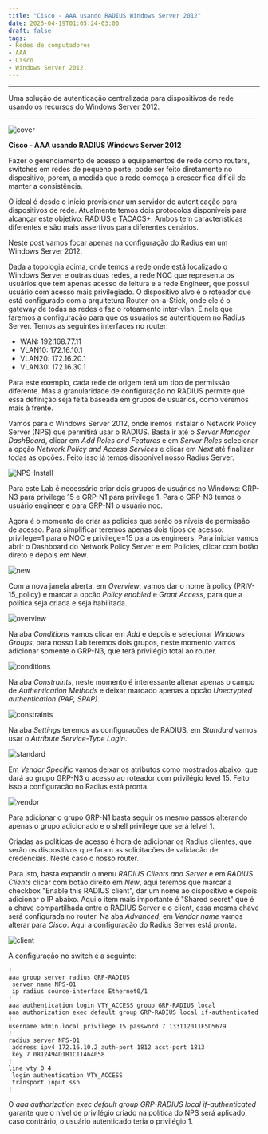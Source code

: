 ```yaml
---
title: "Cisco - AAA usando RADIUS Windows Server 2012"
date: 2025-04-19T01:05:24-03:00
draft: false
tags:
- Redes de computadores
- AAA
- Cisco
- Windows Server 2012
---
```


---
Uma solução de autenticação centralizada para dispositivos de rede usando os recursos do Windows Server 2012.

---

![cover](https://raw.githubusercontent.com/keilon-araujo/posts/master/AAA-Title.png)

**Cisco - AAA usando RADIUS Windows Server 2012**

Fazer o gerenciamento de acesso à equipamentos de rede como routers, switches em redes de pequeno porte, pode ser feito diretamente no dispositivo, porém, a medida que a rede começa a crescer fica difícil de manter a consistência.

O ideal é desde o início provisionar um servidor de autenticação para dispositivos de rede. Atualmente temos dois protocolos disponíveis para alcançar este objetivo: RADIUS e TACACS+. Ambos tem características diferentes e são mais assertivos para diferentes cenários. 

Neste post vamos focar apenas na configuração do Radius em um Windows Server 2012.

Dada a topologia acima, onde temos a rede onde está localizado o Windows Server e outras duas redes, a rede NOC que representa os usuários que tem apenas acesso de leitura e a rede Engineer, que possui usuário com acesso mais privilegiado.
O dispositivo alvo é o roteador que está configurado com a arquitetura Router-on-a-Stick, onde ele é o gateway de todas as redes e faz o roteamento inter-vlan. É nele que faremos a configuração para que os usuários se autentiquem no Radius Server.
Temos as seguintes interfaces no router:

- WAN: 192.168.77.11
- VLAN10: 172.16.10.1
- VLAN20: 172.16.20.1
- VLAN30: 172.16.30.1

Para este exemplo, cada rede de origem terá um tipo de permissão diferente. Mas a granularidade de configuração no RADIUS permite que essa definição seja feita baseada em grupos de usuários, como veremos mais à frente.

Vamos para o Windows Server 2012, onde iremos instalar o Network Policy Server (NPS) que permitirá usar o RADIUS. Basta ir até o *Server Manager DashBoard*, clicar em  *Add Roles and Features* e em *Server Roles* selecionar a opção *Network Policy and Access Services* e clicar em *Next* até finalizar todas as opções. Feito isso já temos disponível nosso Radius Server.

![NPS-Install](https://raw.githubusercontent.com/keilon-araujo/posts/master/NPS-Install.png)

Para este Lab é necessário criar dois grupos de usuários no Windows: GRP-N3 para privilege 15 e GRP-N1 para privilege 1. Para o GRP-N3 temos o usuário engineer e para GRP-N1 o usuário noc.

Agora é o momento de criar as policies que serão os níveis de permissão de acesso. Para simplificar teremos apenas dois tipos de acesso: privilege=1 para o NOC e privilege=15 para os engineers. Para iniciar vamos abrir o Dashboard do Network Policy Server e em Policies, clicar com botão direto e depois em New.

![new](https://raw.githubusercontent.com/keilon-araujo/posts/master/new.png)

Com a nova janela aberta, em *Overview*, vamos dar o nome à policy (PRIV-15_policy) e marcar a opcão *Policy enabled* e *Grant Access*, para que a política seja criada e seja habilitada. 

![overview](https://raw.githubusercontent.com/keilon-araujo/posts/master/Overview.png)

Na aba *Conditions* vamos clicar em *Add* e depois e selecionar *Windows Groups*, para nosso Lab teremos dois grupos, neste momento vamos adicionar somente o GRP-N3, que terá privilégio total ao router.

![conditions](https://raw.githubusercontent.com/keilon-araujo/posts/master/conditions.png)

Na aba *Constraints*, neste momento é interessante alterar apenas o campo de *Authentication Methods* e deixar marcado apenas  a opcão *Unecrypted authentication (PAP, SPAP)*.

![constraints](https://raw.githubusercontent.com/keilon-araujo/posts/master/constraints.png)

Na aba *Settings* teremos as configuracões de RADIUS, em *Standard* vamos usar o *Attribute Service-Type Login*.

![standard](https://raw.githubusercontent.com/keilon-araujo/posts/master/Standard.png)


Em *Vendor Specific* vamos deixar os atributos como mostrados abaixo, que dará ao grupo GRP-N3 o acesso ao roteador com privilégio level 15. Feito isso a configuracão no Radius está pronta.

![vendor](https://raw.githubusercontent.com/keilon-araujo/posts/master/vendor-specific.png)

Para adicionar o grupo GRP-N1 basta seguir os mesmo passos alterando apenas o grupo adicionado e o shell privilege que será lelvel 1.

Criadas as políticas de acesso é hora de adicionar os Radius clientes, que serão os dispositivos que faram as solicitacões de validacão de credenciais. Neste caso o nosso router.

Para isto, basta expandir o menu *RADIUS Clients and Server* e em *RADIUS Clients* clicar com botão direito em *New*, aqui teremos que marcar a checkbox "Enable this RADIUS client", dar um nome ao dispositivo e depois adicionar o IP abaixo. Aqui o item mais importante é "Shared secret" que é a chave compartilhada entre o RADIUS Server e o client, essa mesma chave será configurada no router.
Na aba *Advanced*, em *Vendor name* vamos alterar para *Cisco*.
Aqui a configuracão do Radius Server está pronta.

![client](https://raw.githubusercontent.com/keilon-araujo/posts/master/R-client-settings.png)

A configuração no switch é a seguinte:

~~~
!
aaa group server radius GRP-RADIUS
 server name NPS-01
 ip radius source-interface Ethernet0/1
!
aaa authentication login VTY_ACCESS group GRP-RADIUS local
aaa authorization exec default group GRP-RADIUS local if-authenticated
!
username admin.local privilege 15 password 7 133112011F5D5679
!
radius server NPS-01
 address ipv4 172.16.10.2 auth-port 1812 acct-port 1813
 key 7 0812494D1B1C11464058
!
line vty 0 4
 login authentication VTY_ACCESS
 transport input ssh
!
~~~

O *aaa authorization exec default group GRP-RADIUS local if-authenticated* garante que o nível de privilégio criado na política do NPS será aplicado, caso contrário, o usuário autenticado teria o privilégio 1.
